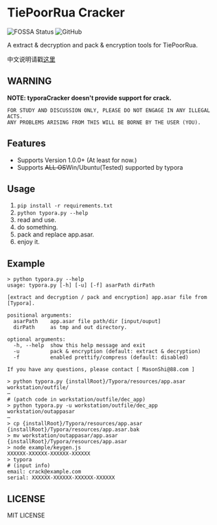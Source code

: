 # TiePoorRua Cracker

![FOSSA Status](https://app.fossa.com/api/projects/git%2Bgithub.com%2FMas0nShi%2FtyporaCracker.svg?type=shield)
![GitHub](https://img.shields.io/github/license/Mas0nShi/typoraCracker)

A extract & decryption and pack & encryption tools for TiePoorRua.

中文说明请戳[这里](README_CN.md)

## WARNING

**NOTE: typoraCracker doesn't provide support for crack.**

```
FOR STUDY AND DISCUSSION ONLY, PLEASE DO NOT ENGAGE IN ANY ILLEGAL ACTS.
ANY PROBLEMS ARISING FROM THIS WILL BE BORNE BY THE USER (YOU).
```

## Features
- Supports Version 1.0.0+ (At least for now.)
- Supports ~~ALL OS~~Win/Ubuntu(Tested) supported by typora

## Usage

1. `pip install -r requirements.txt`
2. `python typora.py --help`
3. read and use.
4. do something.
5. pack and replace app.asar.
6. enjoy it.


## Example

```shell
> python typora.py --help
usage: typora.py [-h] [-u] [-f] asarPath dirPath

[extract and decryption / pack and encryption] app.asar file from [Typora].

positional arguments:
  asarPath    app.asar file path/dir [input/ouput]
  dirPath     as tmp and out directory.

optional arguments:
  -h, --help  show this help message and exit
  -u          pack & encryption (default: extract & decryption)
  -f          enabled prettify/compress (default: disabled)

If you have any questions, please contact [ MasonShi@88.com ]

> python typora.py {installRoot}/Typora/resources/app.asar workstation/outfile/
⋯
# (patch code in workstation/outfile/dec_app)
> python typora.py -u workstation/outfile/dec_app workstation/outappasar
⋯
> cp {installRoot}/Typora/resources/app.asar {installRoot}/Typora/resources/app.asar.bak
> mv workstation/outappasar/app.asar {installRoot}/Typora/resources/app.asar
> node example/keygen.js
XXXXXX-XXXXXX-XXXXXX-XXXXXX
> typora
# (input info)
email: crack@example.com
serial: XXXXXX-XXXXXX-XXXXXX-XXXXXX
```

## LICENSE
 MIT LICENSE
